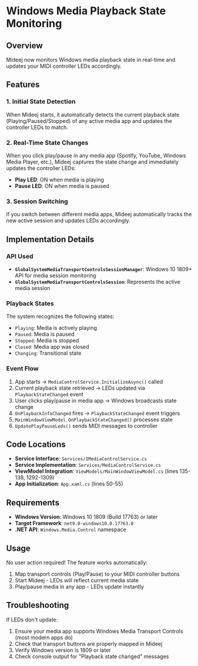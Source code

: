 # Windows Media Playback State Monitoring

## Overview
Mideej now monitors Windows media playback state in real-time and updates your MIDI controller LEDs accordingly.

## Features

### 1. **Initial State Detection**
When Mideej starts, it automatically detects the current playback state (Playing/Paused/Stopped) of any active media app and updates the controller LEDs to match.

### 2. **Real-Time State Changes**
When you click play/pause in any media app (Spotify, YouTube, Windows Media Player, etc.), Mideej captures the state change and immediately updates the controller LEDs:
- **Play LED**: ON when media is playing
- **Pause LED**: ON when media is paused

### 3. **Session Switching**
If you switch between different media apps, Mideej automatically tracks the new active session and updates LEDs accordingly.

## Implementation Details

### API Used
- **`GlobalSystemMediaTransportControlsSessionManager`**: Windows 10 1809+ API for media session monitoring
- **`GlobalSystemMediaTransportControlsSession`**: Represents the active media session

### Playback States
The system recognizes the following states:
- `Playing`: Media is actively playing
- `Paused`: Media is paused
- `Stopped`: Media is stopped
- `Closed`: Media app was closed
- `Changing`: Transitional state

### Event Flow
1. App starts → `MediaControlService.InitializeAsync()` called
2. Current playback state retrieved → LEDs updated via `PlaybackStateChanged` event
3. User clicks play/pause in media app → Windows broadcasts state change
4. `OnPlaybackInfoChanged` fires → `PlaybackStateChanged` event triggers
5. `MainWindowViewModel.OnPlaybackStateChanged()` processes state
6. `UpdatePlayPauseLeds()` sends MIDI messages to controller

## Code Locations

- **Service Interface**: `Services/IMediaControlService.cs`
- **Service Implementation**: `Services/MediaControlService.cs`
- **ViewModel Integration**: `ViewModels/MainWindowViewModel.cs` (lines 135-138, 1292-1309)
- **App Initialization**: `App.xaml.cs` (lines 50-55)

## Requirements

- **Windows Version**: Windows 10 1809 (Build 17763) or later
- **Target Framework**: `net9.0-windows10.0.17763.0`
- **.NET API**: `Windows.Media.Control` namespace

## Usage

No user action required! The feature works automatically:
1. Map transport controls (Play/Pause) to your MIDI controller buttons
2. Start Mideej - LEDs will reflect current media state
3. Play/pause media in any app - LEDs update instantly

## Troubleshooting

If LEDs don't update:
1. Ensure your media app supports Windows Media Transport Controls (most modern apps do)
2. Check that transport buttons are properly mapped in Mideej
3. Verify Windows version is 1809 or later
4. Check console output for "Playback state changed" messages
